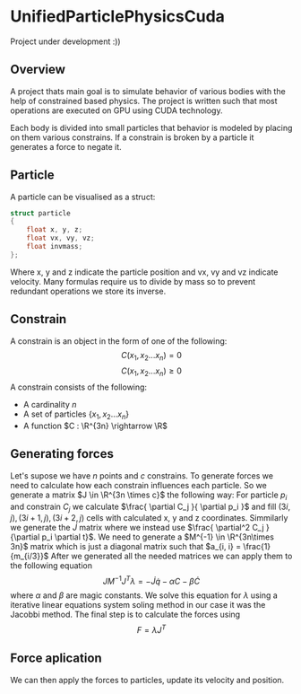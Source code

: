 # UnifiedParticlePhysicsCuda

Project under development :))

## Overview ##
A project thats main goal is to simulate behavior of various bodies with the help of constrained based physics. The project is written such that most operations are executed on GPU using CUDA technology.

Each body is divided into small particles that behavior is modeled by placing on them various constrains. If a constrain is broken by a particle it generates a force to negate it.

## Particle ##
A particle can be visualised as a struct:
```c++
struct particle
{
    float x, y, z;
    float vx, vy, vz;
    float invmass;
};
```
Where x, y and z indicate the particle position and vx, vy and vz indicate velocity. Many formulas require us to divide by mass so to prevent redundant operations we store its inverse.

## Constrain ##
A constrain is an object in the form of one of the following:
$$C(x_1, x_2 ... x_n) = 0$$
$$C(x_1, x_2 ... x_n) \geq 0$$
A constrain consists of the following:

- A cardinality $n$ 
- A set of particles $\{ x_1, x_2 ... x_n \}$
- A function $C : \R^{3n} \rightarrow \R$

## Generating forces ##

Let's supose we have $n$ points and $c$ constrains. To generate forces we need to calculate how each constrain influences each particle. So we generate a matrix $J \in \R^{3n \times c}$ the following way:
For particle $p_i$ and constrain $C_j$ we calculate $\frac{ \partial C_j }{ \partial p_i }$ and fill $(3i, j), (3i + 1, j), (3i + 2, j)$ cells with calculated x, y and z coordinates. 
Simmilarly we generate the $\dot{J}$ matrix where we instead use $\frac{ \partial^2 C_j }{\partial p_i \partial t}$. We need to generate a $M^{-1} \in \R^{3n\times 3n}$ matrix which is just a diagonal matrix such that $a_{i, i} = \frac{1}{m_{i/3}}$
After we generated all the needed matrices we can apply them to the following equation
$$JM^{-1}J^{T}\lambda = -\dot{J}\dot{q} - \alpha C - \beta \dot C$$
where $\alpha$ and $\beta$ are magic constants. We solve this equation for $\lambda$ using a iterative linear equations system soling method in our case it was the Jacobbi method.
The final step is to calculate the forces using 
$$F = \lambda J^T$$

## Force aplication ##

We can then apply the forces to particles, update its velocity and position.

